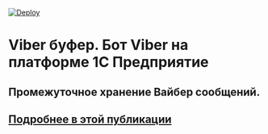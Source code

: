 [![Deploy](https://www.herokucdn.com/deploy/button.svg)](https://heroku.com/deploy?template=https://github.com/1Cmobile/viber-1c/tree/master)

# Viber буфер. Бот Viber на платформе 1С Предприятие

## Промежуточное хранение Вайбер сообщений. 

## [Подробнее в этой публикации](http://infostart.ru/public/588629/)